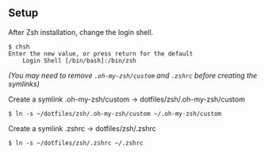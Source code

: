 ## Setup

After Zsh installation, change the login shell.

```
$ chsh
Enter the new value, or press return for the default
    Login Shell [/bin/bash]:/bin/zsh
```

*(You may need to remove `.oh-my-zsh/custom` and `.zshrc` before creating the symlinks)*

Create a symlink .oh-my-zsh/custom -> dotfiles/zsh/.oh-my-zsh/custom
```
$ ln -s ~/dotfiles/zsh/.oh-my-zsh/custom ~/.oh-my-zsh/custom
```

Create a symlink .zshrc -> dotfiles/zsh/.zshrc
```
$ ln -s ~/dotfiles/zsh/.zshrc ~/.zshrc
```
